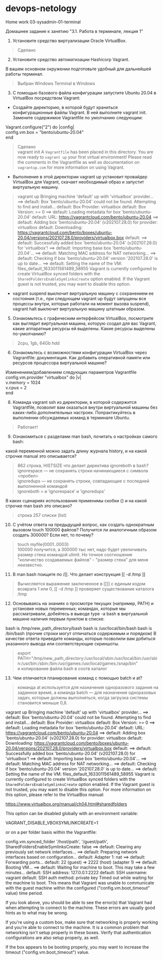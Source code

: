 # devops-netology
Home work 03-sysadmin-01-terminal

Домашнее задание к занятию "3.1. Работа в терминале, лекция 1"  


1. Установите средство виртуализации Oracle VirtualBox.  
> Сделано  
2. Установите средство автоматизации Hashicorp Vagrant.  

В вашем основном окружении подготовьте удобный для дальнейшей работы терминал.    
> Выбран Windows Terminal в Windows  

3. С помощью базового файла конфигурации запустите Ubuntu 20.04 в VirtualBox посредством Vagrant:  

- Создайте директорию, в которой будут храниться конфигурационные файлы Vagrant. В ней выполните vagrant init. Замените содержимое Vagrantfile по умолчанию следующим:  

 Vagrant.configure("2") do |config|  
 	config.vm.box = "bento/ubuntu-20.04"  
 end  
> Сделано  
> vagrant init
> A `Vagrantfile` has been placed in this directory. You are now
> ready to `vagrant up` your first virtual environment! Please read
> the comments in the Vagrantfile as well as documentation on
> `vagrantup.com` for more information on using Vagrant.


- Выполнение в этой директории vagrant up установит провайдер VirtualBox для Vagrant, скачает необходимый образ и запустит виртуальную машину.  
>
> vagrant up
> Bringing machine 'default' up with 'virtualbox' provider...
> ==> default: Box 'bento/ubuntu-20.04' could not be found. Attempting to find and install...
>    default: Box Provider: virtualbox
>    default: Box Version: >= 0
>==> default: Loading metadata for box 'bento/ubuntu-20.04'
>     default: URL: https://vagrantcloud.com/bento/ubuntu-20.04
> ==> default: Adding box 'bento/ubuntu-20.04' (v202107.28.0) for provider: virtualbox
>    default: Downloading: https://vagrantcloud.com/bento/boxes/ubuntu-20.04/versions/202107.28.0/providers/virtualbox.box
>    default:
> ==> default: Successfully added box 'bento/ubuntu-20.04' (v202107.28.0) for 'virtualbox'!
> ==> default: Importing base box 'bento/ubuntu-20.04'...
> ==> default: Matching MAC address for NAT networking...
> ==> default: Checking if box 'bento/ubuntu-20.04' version '202107.28.0' is up to date...
> ==> default: Setting the name of the VM: files_default_1633011561489_58955
> Vagrant is currently configured to create VirtualBox synced folders with
> the `SharedFoldersEnableSymlinksCreate` option enabled. If the Vagrant
> guest is not trusted, you may want to disable this option.

- vagrant suspend выключит виртуальную машину с сохранением ее состояния (т.е., при следующем vagrant up будут запущены все процессы внутри, которые работали на момент вызова suspend), vagrant halt выключит виртуальную машину штатным образом.

5. Ознакомьтесь с графическим интерфейсом VirtualBox, посмотрите как выглядит виртуальная машина, которую создал для вас Vagrant, какие аппаратные ресурсы ей выделены. Какие ресурсы выделены по-умолчанию?    
> 2cpu, 1gb, 64Gb hdd

6. Ознакомьтесь с возможностями конфигурации VirtualBox через Vagrantfile: документация. Как добавить оперативной памяти или ресурсов процессора виртуальной машине?
>
Изменением/добавлением следующих параметров Vagrantfile
config.vm.provider "virtualbox" do |v|  
  v.memory = 1024    
  v.cpus = 2  
end
>
8. Команда vagrant ssh из директории, в которой содержится Vagrantfile, позволит вам оказаться внутри виртуальной машины без каких-либо дополнительных настроек. Попрактикуйтесь в выполнении обсуждаемых команд в терминале Ubuntu.
> Работает!  

9. Ознакомиться с разделами man bash, почитать о настройках самого bash:

какой переменной можно задать длину журнала history, и на какой строчке manual это описывается?
> 862 строка, HISTSIZE 
что делает директива ignoreboth в bash?
> ignorespace — не сохранять строки начинающиеся с символа <пробел>  
> ignoredups — не сохранять строки, совпадающие с последней выполненной командой  
> ignoreboth = и ‘ignorespace’ и ‘ignoredups’  

В каких сценариях использования применимы скобки {} и на какой строчке man bash это описано?
> строка 257 списки (list)  
> 

10. С учётом ответа на предыдущий вопрос, как создать однократным вызовом touch 100000 файлов? Получится ли аналогичным образом создать 300000? Если нет, то почему?
> touch myfile{0001..0003}  
> 100000 получится, а 300000 тыс нет, надо будет увеличивать размер стека командой ulimit. Но точное соотношение "количество создаваемых файлов" - "размер стека" для меня неизвестно.    
11. В man bash поищите по /\[\[. Что делает конструкция [[ -d /tmp ]]
>Вычисляется выражение заключенное в [[]] с единым кодом возврата 1 или 0,  [[ -d /tmp ]] проверяет существование каталога /tmp  

12. Основываясь на знаниях о просмотре текущих (например, PATH) и установке новых переменных; командах, которые мы рассматривали, добейтесь в выводе type -a bash в виртуальной машине наличия первым пунктом в списке:

bash is /tmp/new_path_directory/bash
bash is /usr/local/bin/bash
bash is /bin/bash
(прочие строки могут отличаться содержимым и порядком) В качестве ответа приведите команды, которые позволили вам добиться указанного вывода или соответствующие скриншоты.
>export PATH="/tmp/new_path_directory:/usr/local/sbin:/usr/local/bin:/usr/sbin:/usr/bin:/sbin:/bin:/usr/games:/usr/local/games:/snap/bin"  
> и копирование файла bash в соотв каталог
>
13. Чем отличается планирование команд с помощью batch и at?
>команда at используется для назначения одноразового задания на заданное время, а команда batch — для назначения одноразовых задач, которые должны выполняться, когда загрузка системы становится меньше 0,8.  








vagrant up
Bringing machine 'default' up with 'virtualbox' provider...
==> default: Box 'bento/ubuntu-20.04' could not be found. Attempting to find and install...
    default: Box Provider: virtualbox
    default: Box Version: >= 0
==> default: Loading metadata for box 'bento/ubuntu-20.04'
    default: URL: https://vagrantcloud.com/bento/ubuntu-20.04
==> default: Adding box 'bento/ubuntu-20.04' (v202107.28.0) for provider: virtualbox
    default: Downloading: https://vagrantcloud.com/bento/boxes/ubuntu-20.04/versions/202107.28.0/providers/virtualbox.box
    default:
==> default: Successfully added box 'bento/ubuntu-20.04' (v202107.28.0) for 'virtualbox'!
==> default: Importing base box 'bento/ubuntu-20.04'...
==> default: Matching MAC address for NAT networking...
==> default: Checking if box 'bento/ubuntu-20.04' version '202107.28.0' is up to date...
==> default: Setting the name of the VM: files_default_1633011561489_58955
Vagrant is currently configured to create VirtualBox synced folders with
the `SharedFoldersEnableSymlinksCreate` option enabled. If the Vagrant
guest is not trusted, you may want to disable this option. For more
information on this option, please refer to the VirtualBox manual:

  https://www.virtualbox.org/manual/ch04.html#sharedfolders

This option can be disabled globally with an environment variable:

  VAGRANT_DISABLE_VBOXSYMLINKCREATE=1

or on a per folder basis within the Vagrantfile:

  config.vm.synced_folder '/host/path', '/guest/path', SharedFoldersEnableSymlinksCreate: false
==> default: Clearing any previously set network interfaces...
==> default: Preparing network interfaces based on configuration...
    default: Adapter 1: nat
==> default: Forwarding ports...
    default: 22 (guest) => 2222 (host) (adapter 1)
==> default: Booting VM...
==> default: Waiting for machine to boot. This may take a few minutes...
    default: SSH address: 127.0.0.1:2222
    default: SSH username: vagrant
    default: SSH auth method: private key
Timed out while waiting for the machine to boot. This means that
Vagrant was unable to communicate with the guest machine within
the configured ("config.vm.boot_timeout" value) time period.

If you look above, you should be able to see the error(s) that
Vagrant had when attempting to connect to the machine. These errors
are usually good hints as to what may be wrong.

If you're using a custom box, make sure that networking is properly
working and you're able to connect to the machine. It is a common
problem that networking isn't setup properly in these boxes.
Verify that authentication configurations are also setup properly,
as well.

If the box appears to be booting properly, you may want to increase
the timeout ("config.vm.boot_timeout") value.















